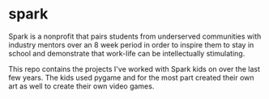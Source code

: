 spark
=====

Spark is a nonprofit that pairs students from underserved communities with industry mentors over an 8 week period in order to inspire them to stay in school and demonstrate that work-life can be intellectually stimulating.

This repo contains the projects I've worked with Spark kids on over the last few years. The kids used pygame and for the most part created their own art as well to create their own video games.
